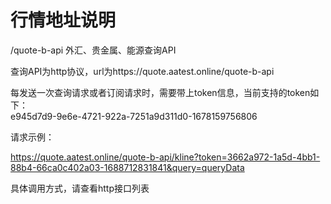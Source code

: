# 行情地址说明
/quote-b-api    外汇、贵金属、能源查询API

查询API为http协议，url为https://quote.aatest.online/quote-b-api

每发送一次查询请求或者订阅请求时，需要带上token信息，当前支持的token如下：<br/>
e945d7d9-9e6e-4721-922a-7251a9d311d0-1678159756806<br/>

请求示例：<br/>

https://quote.aatest.online/quote-b-api/kline?token=3662a972-1a5d-4bb1-88b4-66ca0c402a03-1688712831841&query=queryData<br/>

具体调用方式，请查看http接口列表

